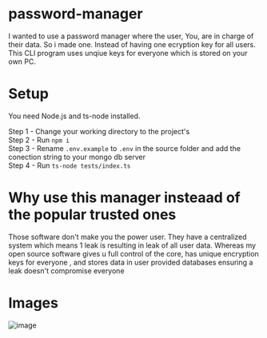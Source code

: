 # password-manager

I wanted to use a password manager where the user, You, are in charge of their data. So i made one. Instead of having one ecryption key for all users.  
This CLI program uses unqiue keys for everyone which is stored on your own PC.  

# Setup  
  
You need Node.js and ts-node installed.  
  
Step 1 - Change your working directory to the project's  
Step 2 - Run `npm i`  
Step 3 - Rename `.env.example` to `.env` in the source folder and add the conection string to your mongo db server  
Step 4 - Run `ts-node tests/index.ts`  

# Why use this manager insteaad of the popular trusted ones
Those software don't make you the power user. They have a centralized system which means 1 leak is resulting in leak of all user data. Whereas my open source software gives u full control of the core, has unique encryption keys for everyone  , and stores data in user provided databases ensuring a leak doesn't compromise everyone

# Images

![image](https://user-images.githubusercontent.com/68459855/137897773-65048143-4133-4354-9487-b12dabeeec4a.png)

